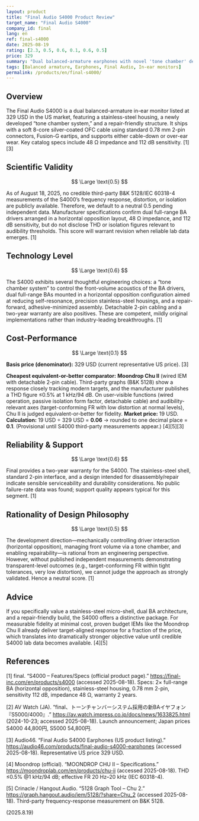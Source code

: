 ```yaml
---
layout: product
title: "Final Audio S4000 Product Review"
target_name: "Final Audio S4000"
company_id: final
lang: en
ref: final-s4000
date: 2025-08-19
rating: [2.3, 0.5, 0.6, 0.1, 0.6, 0.5]
price: 329
summary: "Dual balanced-armature earphones with novel 'tone chamber' design and robust stainless-steel build; public measurements are scarce and cost-performance is poor versus verified budget options."
tags: [Balanced armature, Earphones, Final Audio, In-ear monitors]
permalink: /products/en/final-s4000/
---
```

## Overview

The Final Audio S4000 is a dual balanced-armature in-ear monitor listed at 329 USD in the US market, featuring a stainless-steel housing, a newly developed “tone chamber system,” and a repair-friendly structure. It ships with a soft 8-core silver-coated OFC cable using standard 0.78 mm 2-pin connectors, Fusion-G eartips, and supports either cable-down or over-ear wear. Key catalog specs include 48 Ω impedance and 112 dB sensitivity. [1][3]

## Scientific Validity

$$ \Large \text{0.5} $$

As of August 18, 2025, no credible third-party B&K 5128/IEC 60318-4 measurements of the S4000’s frequency response, distortion, or isolation are publicly available. Therefore, we default to a neutral 0.5 pending independent data. Manufacturer specifications confirm dual full-range BA drivers arranged in a horizontal opposition layout, 48 Ω impedance, and 112 dB sensitivity, but do not disclose THD or isolation figures relevant to audibility thresholds. This score will warrant revision when reliable lab data emerges. [1]

## Technology Level

$$ \Large \text{0.6} $$

The S4000 exhibits several thoughtful engineering choices: a “tone chamber system” to control the front-volume acoustics of the BA drivers, dual full-range BAs mounted in a horizontal opposition configuration aimed at reducing self-resonance, precision stainless-steel housings, and a repair-forward, adhesive-minimized assembly. Detachable 2-pin cabling and a two-year warranty are also positives. These are competent, mildly original implementations rather than industry-leading breakthroughs. [1]

## Cost-Performance

$$ \Large \text{0.1} $$

**Basis price (denominator):** 329 USD (current representative US price). [3]

**Cheapest equivalent-or-better comparator:** **Moondrop Chu II** (wired IEM with detachable 2-pin cable). Third-party graphs (B&K 5128) show a response closely tracking modern targets, and the manufacturer publishes a THD figure ≤0.5% at 1 kHz/94 dB. On user-visible functions (wired operation, passive isolation form factor, detachable cable) and audibility-relevant axes (target-conforming FR with low distortion at normal levels), Chu II is judged equivalent-or-better for fidelity. **Market price:** 19 USD. **Calculation:** 19 USD ÷ 329 USD = **0.06** → rounded to one decimal place = **0.1**. (Provisional until S4000 third-party measurements appear.) [4][5][3]

## Reliability & Support

$$ \Large \text{0.6} $$

Final provides a two-year warranty for the S4000. The stainless-steel shell, standard 2-pin interface, and a design intended for disassembly/repair indicate sensible serviceability and durability considerations. No public failure-rate data was found; support quality appears typical for this segment. [1]

## Rationality of Design Philosophy

$$ \Large \text{0.5} $$

The development direction—mechanically controlling driver interaction (horizontal opposition), managing front volume via a tone chamber, and enabling repairability—is rational from an engineering perspective. However, without published independent measurements demonstrating transparent-level outcomes (e.g., target-conforming FR within tight tolerances, very low distortion), we cannot judge the approach as strongly validated. Hence a neutral score. [1]

## Advice

If you specifically value a stainless-steel micro-shell, dual BA architecture, and a repair-friendly build, the S4000 offers a distinctive package. For measurable fidelity at minimal cost, proven budget IEMs like the Moondrop Chu II already deliver target-aligned response for a fraction of the price, which translates into dramatically stronger objective value until credible S4000 lab data becomes available. [4][5]

## References

[1] final. “S4000 – Features/Specs (official product page).” https://final-inc.com/en/products/s4000 (accessed 2025-08-18). Specs: 2× full-range BA (horizontal opposition), stainless-steel housing, 0.78 mm 2-pin, sensitivity 112 dB, impedance 48 Ω, warranty 2 years.

[2] AV Watch (JA). “final、トーンチャンバーシステム採用の新BAイヤフォン『S5000/4000』.” https://av.watch.impress.co.jp/docs/news/1633825.html (2024-10-23; accessed 2025-08-18). Launch announcement; Japan prices S4000 44,800円, S5000 54,800円.

[3] Audio46. “Final Audio S4000 Earphones (US product listing).” https://audio46.com/products/final-audio-s4000-earphones (accessed 2025-08-18). Representative US price 329 USD.

[4] Moondrop (official). “MOONDROP CHU II – Specifications.” https://moondroplab.com/en/products/chu-ii (accessed 2025-08-18). THD ≤0.5% @1 kHz/94 dB; effective FR 20 Hz–20 kHz (IEC 60318-4).

[5] Crinacle / Hangout.Audio. “5128 Graph Tool – Chu 2.” https://graph.hangout.audio/iem/5128/?share=Chu_2 (accessed 2025-08-18). Third-party frequency-response measurement on B&K 5128.
  
(2025.8.19)

